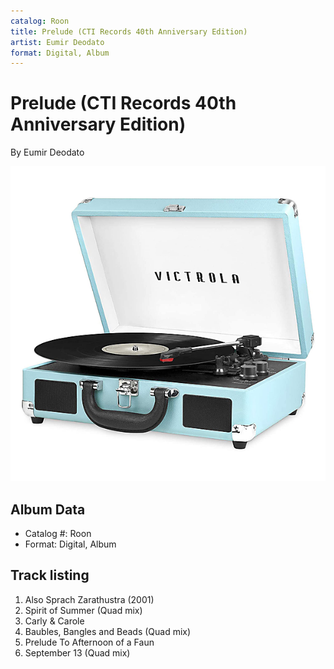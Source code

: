 ```yaml
---
catalog: Roon
title: Prelude (CTI Records 40th Anniversary Edition)
artist: Eumir Deodato
format: Digital, Album
---
```


# Prelude (CTI Records 40th Anniversary Edition)

By Eumir Deodato

![](../../assets/albumcovers/Eumir_Deodato-Prelude_CTI_Records_40th_Anniversary_Edition.png)

## Album Data

- Catalog #: Roon
- Format: Digital, Album


## Track listing


1. Also Sprach Zarathustra (2001)
2. Spirit of Summer (Quad mix)
3. Carly & Carole
4. Baubles, Bangles and Beads (Quad mix)
5. Prelude To Afternoon of a Faun
6. September 13 (Quad mix)

